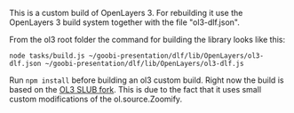 This is a custom build of OpenLayers 3. For rebuilding it use the OpenLayers 3 build system together with the file "ol3-dlf.json".

From the ol3 root folder the command for building the library looks like this:

```
node tasks/build.js ~/goobi-presentation/dlf/lib/OpenLayers/ol3-dlf.json ~/goobi-presentation/dlf/lib/OpenLayers/ol3-dlf.js
```

Run `npm install` before building an ol3 custom build. Right now the build is based on the [OL3 SLUB fork](https://github.com/slub/ol3). This is due to
the fact that it uses small custom modifications of the ol.source.Zoomify.
